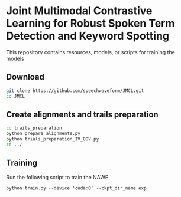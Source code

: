 # Joint Multimodal Contrastive Learning for Robust Spoken Term Detection and Keyword Spotting


This repository contains resources, models, or scripts for training the models


##  Download 

```bash
git clone https://github.com/speechwaveform/JMCL.git
cd JMCL
```

##  Create alignments and trails preparation 

```bash
cd trails_preparation
python prepare_alignments.py
python trials_preparation_IV_OOV.py
cd ../
```

##  Training

Run the following script to train the NAWE

```
python train.py --device 'cuda:0' --ckpt_dir_name exp
```
